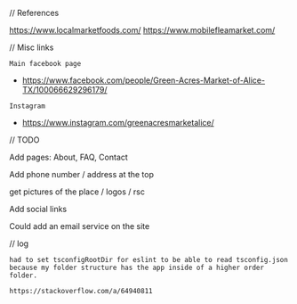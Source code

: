 // References

https://www.localmarketfoods.com/
https://www.mobilefleamarket.com/

// Misc links

`Main facebook page`

- https://www.facebook.com/people/Green-Acres-Market-of-Alice-TX/100066629296179/

`Instagram`

- https://www.instagram.com/greenacresmarketalice/

// TODO

Add pages: About, FAQ, Contact

Add phone number / address at the top

get pictures of the place / logos / rsc

Add social links

Could add an email service on the site

// log

```
had to set tsconfigRootDir for eslint to be able to read tsconfig.json because my folder structure has the app inside of a higher order folder.

https://stackoverflow.com/a/64940811
```
